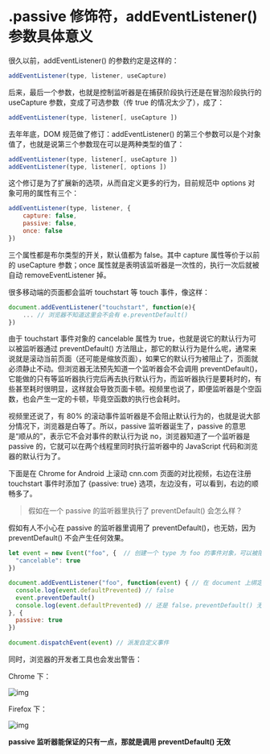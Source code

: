 # .passive 修饰符，addEventListener()参数具体意义

很久以前，addEventListener() 的参数约定是这样的：

```javascript
addEventListener(type, listener, useCapture)
```

后来，最后一个参数，也就是控制监听器是在捕获阶段执行还是在冒泡阶段执行的 useCapture 参数，变成了可选参数（传 true 的情况太少了），成了：

```javascript
addEventListener(type, listener[, useCapture ])
```

去年年底，DOM 规范做了修订：addEventListener() 的第三个参数可以是个对象值了，也就是说第三个参数现在可以是两种类型的值了：

```javascript
addEventListener(type, listener[, useCapture ])
addEventListener(type, listener[, options ])
```

这个修订是为了扩展新的选项，从而自定义更多的行为，目前规范中 options 对象可用的属性有三个：

```javascript
addEventListener(type, listener, {
    capture: false,
    passive: false,
    once: false
})
```

三个属性都是布尔类型的开关，默认值都为 false。其中 capture 属性等价于以前的 useCapture 参数；once 属性就是表明该监听器是一次性的，执行一次后就被自动 removeEventListener 掉。



很多移动端的页面都会监听 touchstart 等 touch 事件，像这样：

```javascript
document.addEventListener("touchstart", function(e){
    ... // 浏览器不知道这里会不会有 e.preventDefault()
})
```

由于 touchstart 事件对象的 cancelable 属性为 true，也就是说它的默认行为可以被监听器通过 preventDefault() 方法阻止，那它的默认行为是什么呢，通常来说就是滚动当前页面（还可能是缩放页面），如果它的默认行为被阻止了，页面就必须静止不动。但浏览器无法预先知道一个监听器会不会调用 preventDefault()，它能做的只有等监听器执行完后再去执行默认行为，而监听器执行是要耗时的，有些甚至耗时很明显，这样就会导致页面卡顿。视频里也说了，即便监听器是个空函数，也会产生一定的卡顿，毕竟空函数的执行也会耗时。

视频里还说了，有 80% 的滚动事件监听器是不会阻止默认行为的，也就是说大部分情况下，浏览器是白等了。所以，passive 监听器诞生了，passive 的意思是“顺从的”，表示它不会对事件的默认行为说 no，浏览器知道了一个监听器是 passive 的，它就可以在两个线程里同时执行监听器中的 JavaScript 代码和浏览器的默认行为了。

下面是在 Chrome for Android 上滚动 cnn.com 页面的对比视频，右边在注册 touchstart 事件时添加了 {passive: true} 选项，左边没有，可以看到，右边的顺畅多了。

> 假如在一个 passive 的监听器里执行了 preventDefault() 会怎么样？

假如有人不小心在 passive 的监听器里调用了 preventDefault()，也无妨，因为 preventDefault() 不会产生任何效果。

```javascript
let event = new Event("foo", {  // 创建一个 type 为 foo 的事件对象，可以被阻止默认行为 
  "cancelable": true
})

document.addEventListener("foo", function(event) { // 在 document 上绑定 foo 事件的监听函数
  console.log(event.defaultPrevented) // false
  event.preventDefault()
  console.log(event.defaultPrevented) // 还是 false，preventDefault() 无效
}, {
  passive: true
})
 
document.dispatchEvent(event) // 派发自定义事件
```

同时，浏览器的开发者工具也会发出警告：

Chrome 下：

![img](https://images2015.cnblogs.com/blog/116671/201605/116671-20160531210515742-1970759018.png)

Firefox 下：

![img](https://images2015.cnblogs.com/blog/116671/201605/116671-20160531210458117-1095589735.png)

**passive 监听器能保证的只有一点，那就是调用 preventDefault() 无效**
